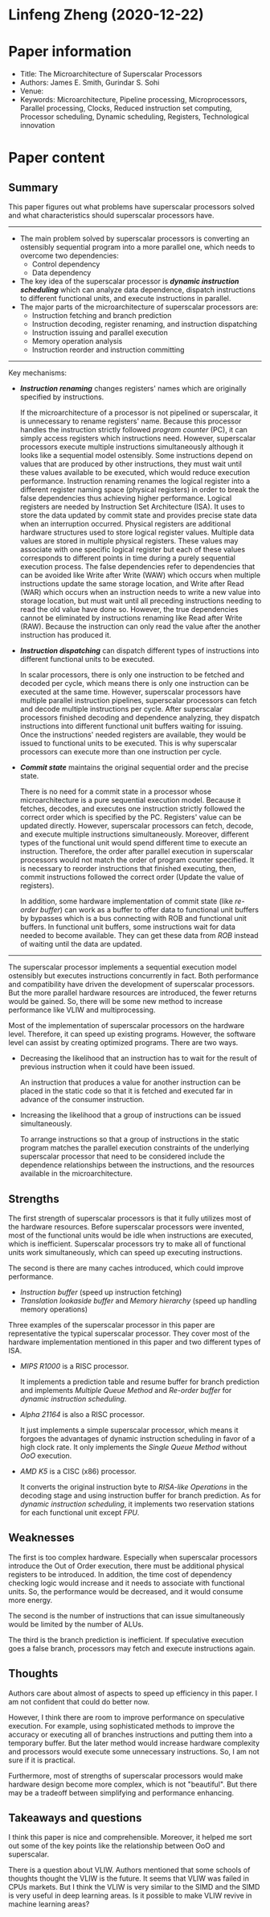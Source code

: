 # Linfeng Zheng (2020-12-22)

# Paper information

- Title: The Microarchitecture of Superscalar Processors
- Authors: James E. Smith, Gurindar S. Sohi
- Venue: 
- Keywords: Microarchitecture, Pipeline processing, Microprocessors, Parallel processing, Clocks, Reduced instruction set computing, Processor scheduling, Dynamic scheduling, Registers, Technological innovation

# Paper content

## Summary

This paper figures out what problems have superscalar processors solved and what characteristics should superscalar processors have.

---

- The main problem solved by superscalar processors is converting an ostensibly sequential program into a more parallel one, which needs to overcome two dependencies:
  - Control dependency
  - Data dependency
- The key idea of the superscalar processor is ***dynamic instruction scheduling*** which can analyze data dependence, dispatch instructions to different functional units, and execute instructions in parallel.
- The major parts of the microarchitecture of superscalar processors are:
  - Instruction fetching and branch prediction
  - Instruction decoding, register renaming, and instruction dispatching
  - Instruction issuing and parallel execution
  - Memory operation analysis
  - Instruction reorder and instruction committing

---

Key mechanisms:

- ***Instruction renaming*** changes registers' names which are originally specified by instructions.

  If the microarchitecture of a processor is not pipelined or superscalar, it is unnecessary to rename registers' name. Because this processor handles the instruction strictly followed *program counter* (PC), it can simply access registers which instructions need. However, superscalar processors execute multiple instructions simultaneously although it looks like a sequential model ostensibly. Some instructions depend on values that are produced by other instructions, they must wait until these values available to be executed, which would reduce execution performance. Instruction renaming renames the logical register into a different register naming space (physical registers) in order to break the false dependencies thus achieving higher performance. Logical registers are needed by Instruction Set Architecture (ISA). It uses to store the data updated by commit state and provides precise state data when an interruption occurred. Physical registers are additional hardware structures used to store logical register values. Multiple data values are stored in multiple physical registers.  These values may associate with one specific logical register but each of these values corresponds to different points in time during a purely sequential execution process. The false dependencies refer to dependencies that can be avoided like Write after Write (WAW) which occurs when multiple instructions update the same storage location, and Write after Read (WAR) which occurs when an instruction needs to write a new value into storage location, but must wait until all preceding instructions needing to read the old value have done so. However, the true dependencies cannot be eliminated by instructions renaming like Read after Write (RAW). Because the instruction can only read the value after the another instruction has produced it.

- ***Instruction dispatching*** can dispatch different types of instructions into different functional units to be executed.

  In scalar processors, there is only one instruction to be fetched and decoded per cycle, which means there is only one instruction can be executed at the same time. However, superscalar processors have multiple parallel instruction pipelines, superscalar processors can fetch and decode multiple instructions per cycle. After superscalar processors finished decoding and dependence analyzing, they dispatch instructions into different functional unit buffers waiting for issuing. Once the instructions' needed registers are available, they would be issued to functional units to be executed. This is why superscalar processors can execute more than one instruction per cycle.

- ***Commit state*** maintains the original sequential order and the precise state.

  There is no need for a commit state in a processor whose microarchitecture is a pure sequential execution model. Because it fetches, decodes, and executes one instruction strictly followed the correct order which is specified by the PC. Registers' value can be updated directly. However, superscalar processors can fetch, decode, and execute multiple instructions simultaneously. Moreover, different types of the functional unit would spend different time to execute an instruction. Therefore, the order after parallel execution in superscalar processors would not match the order of program counter specified. It is necessary to reorder instructions that finished executing, then, commit instructions followed the correct order (Update the value of registers).

  In addition, some hardware implementation of commit state (like *re-order buffer*) can work as a buffer to offer data to functional unit buffers by bypasses which is a bus connecting with ROB and functional unit buffers. In functional unit buffers, some instructions wait for data needed to become available. They can get these data from *ROB* instead of waiting until the data are updated.

---

The superscalar processor implements a sequential execution model ostensibly but executes instructions concurrently in fact. Both performance and compatibility have driven the development of superscalar processors. But the more parallel hardware resources are introduced, the fewer returns would be gained. So, there will be some new method to increase performance like VLIW and multiprocessing.

Most of the implementation of superscalar processors on the hardware level. Therefore, it can speed up existing programs. However, the software level can assist by creating optimized programs. There are two ways.

- Decreasing the likelihood that an instruction has to wait for the result of previous instruction when it could have been issued.

  An instruction that produces a value for another instruction can be placed in the static code so that it is fetched and executed far in advance of the consumer instruction.

- Increasing the likelihood that a group of instructions can be issued simultaneously.

  To arrange instructions so that a group of instructions in the static program matches the parallel execution constraints of the underlying superscalar processor that need to be considered include the dependence relationships between the instructions, and the resources available in the microarchitecture.

## Strengths

The first strength of superscalar processors is that it fully utilizes most of the hardware resources. Before superscalar processors were invented, most of the functional units would be idle when instructions are executed, which is inefficient. Superscalar processors try to make all of functional units work simultaneously, which can speed up executing instructions.

The second is there are many caches introduced, which could improve performance.

- *Instruction buffer* (speed up instruction fetching)
- *Translation lookaside buffer* and *Memory hierarchy* (speed up handling memory operations)

Three examples of the superscalar processor in this paper are representative the typical superscalar processor. They cover most of the hardware implementation mentioned in this paper and two different types of ISA.

- *MIPS R1000* is a RISC processor. 

  It implements a prediction table and resume buffer for branch prediction and implements *Multiple Queue Method* and *Re-order buffer* for *dynamic instruction scheduling*.

- *Alpha 21164* is also a RISC processor.

  It just implements a simple superscalar processor, which means it forgoes the advantages of dynamic instruction scheduling in favor of a high clock rate. It only implements the *Single Queue Method* without *OoO* execution.

- *AMD K5* is a CISC (x86) processor.

  It converts the original instruction byte to *RISA-like Operations* in the decoding stage and using instruction buffer for branch prediction. As for *dynamic instruction scheduling*, it implements two reservation stations for each functional unit except *FPU*.

## Weaknesses

The first is too complex hardware. Especially when superscalar processors introduce the Out of Order execution, there must be additional physical registers to be introduced. In addition, the time cost of dependency checking logic would increase and it needs to associate with functional units. So, the performance would be decreased, and it would consume more energy.

The second is the number of instructions that can issue simultaneously would be limited by the number of ALUs.

The third is the branch prediction is inefficient. If speculative execution goes a false branch, processors may fetch and execute instructions again.

## Thoughts

Authors care about almost of aspects to speed up efficiency in this paper. I am not confident that could do better now. 

However, I think there are room to improve performance on speculative execution. For example, using sophisticated methods to improve the accuracy or executing all of branches instructions and putting them into a temporary buffer. But the later method would increase hardware complexity and processors would execute some unnecessary instructions. So, I am not sure if it is practical.

Furthermore, most of strengths of superscalar processors would make hardware design become more complex, which is not "beautiful". But there may be a tradeoff between simplifying and performance enhancing.

## Takeaways and questions

I think this paper is nice and comprehensible. Moreover, it helped me sort out some of the key points like the relationship between OoO and superscalar. 

There is a question about VLIW. Authors mentioned that some schools of thoughts thought the VLIW is the future. It seems that VLIW was failed in CPUs markets. But I think the VLIW is very similar to the SIMD and the SIMD is very useful in deep learning areas. Is it possible to make VLIW revive in machine learning areas?

